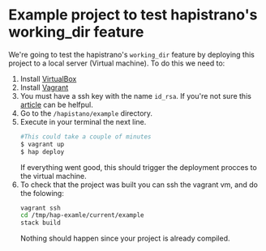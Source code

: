 # Example project to test hapistrano's working_dir feature

We're going to test the hapistrano's `working_dir` feature by deploying this project to a local server (Virtual machine).
To do this we need to:

1. Install [VirtualBox][virtualbox]
2. Install [Vagrant][vagrant]
4. You must have a ssh key with the name `id_rsa`.
    If you're not sure this [article][ssh] can be helfpul.
5. Go to the `/hapistano/example` directory.
6. Execute in your terminal the next line.
    ```bash
    #This could take a couple of minutes
    $ vagrant up
    $ hap deploy
    ```
    If everything went good, this should trigger the deployment procces to the virtual machine.
9. To check that the project was built you can ssh the vagrant vm, and do the folowing:
    ```bash
    vagrant ssh
    cd /tmp/hap-examle/current/example
   stack build
   ```
   Nothing should happen since your project is already compiled.

[virtualbox]: https://www.virtualbox.org/wiki/Downloads
[vagrant]: https://www.vagrantup.com/docs/installation
[ssh]: https://docs.github.com/en/github/authenticating-to-github/checking-for-existing-ssh-keys

